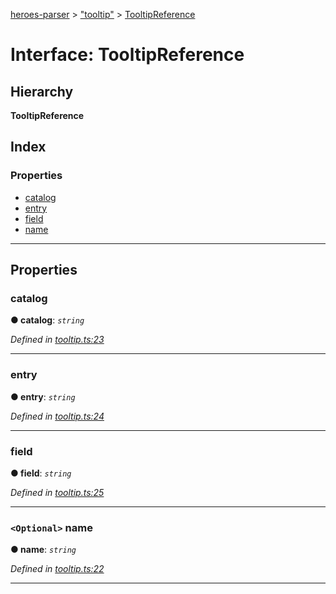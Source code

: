 [heroes-parser](../README.md) > ["tooltip"](../modules/_tooltip_.md) > [TooltipReference](../interfaces/_tooltip_.tooltipreference.md)

# Interface: TooltipReference

## Hierarchy

**TooltipReference**

## Index

### Properties

* [catalog](_tooltip_.tooltipreference.md#catalog)
* [entry](_tooltip_.tooltipreference.md#entry)
* [field](_tooltip_.tooltipreference.md#field)
* [name](_tooltip_.tooltipreference.md#name)

---

## Properties

<a id="catalog"></a>

###  catalog

**● catalog**: *`string`*

*Defined in [tooltip.ts:23](https://github.com/joeistas/heroes-parser/blob/ad5aa01/src/tooltip.ts#L23)*

___
<a id="entry"></a>

###  entry

**● entry**: *`string`*

*Defined in [tooltip.ts:24](https://github.com/joeistas/heroes-parser/blob/ad5aa01/src/tooltip.ts#L24)*

___
<a id="field"></a>

###  field

**● field**: *`string`*

*Defined in [tooltip.ts:25](https://github.com/joeistas/heroes-parser/blob/ad5aa01/src/tooltip.ts#L25)*

___
<a id="name"></a>

### `<Optional>` name

**● name**: *`string`*

*Defined in [tooltip.ts:22](https://github.com/joeistas/heroes-parser/blob/ad5aa01/src/tooltip.ts#L22)*

___

